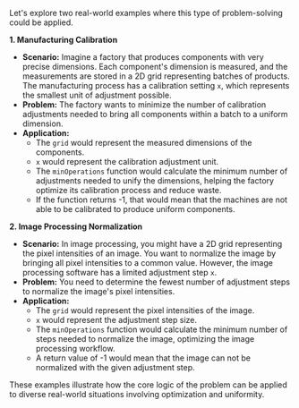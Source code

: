 Let's explore two real-world examples where this type of problem-solving could be applied.

**1. Manufacturing Calibration**

* **Scenario:** Imagine a factory that produces components with very precise dimensions. Each component's dimension is measured, and the measurements are stored in a 2D grid representing batches of products. The manufacturing process has a calibration setting `x`, which represents the smallest unit of adjustment possible.
* **Problem:** The factory wants to minimize the number of calibration adjustments needed to bring all components within a batch to a uniform dimension.
* **Application:**
    * The `grid` would represent the measured dimensions of the components.
    * `x` would represent the calibration adjustment unit.
    * The `minOperations` function would calculate the minimum number of adjustments needed to unify the dimensions, helping the factory optimize its calibration process and reduce waste.
    * If the function returns -1, that would mean that the machines are not able to be calibrated to produce uniform components.

**2. Image Processing Normalization**

* **Scenario:** In image processing, you might have a 2D grid representing the pixel intensities of an image. You want to normalize the image by bringing all pixel intensities to a common value. However, the image processing software has a limited adjustment step `x`.
* **Problem:** You need to determine the fewest number of adjustment steps to normalize the image's pixel intensities.
* **Application:**
    * The `grid` would represent the pixel intensities of the image.
    * `x` would represent the adjustment step size.
    * The `minOperations` function would calculate the minimum number of steps needed to normalize the image, optimizing the image processing workflow.
    * A return value of -1 would mean that the image can not be normalized with the given adjustment step.

These examples illustrate how the core logic of the problem can be applied to diverse real-world situations involving optimization and uniformity.
